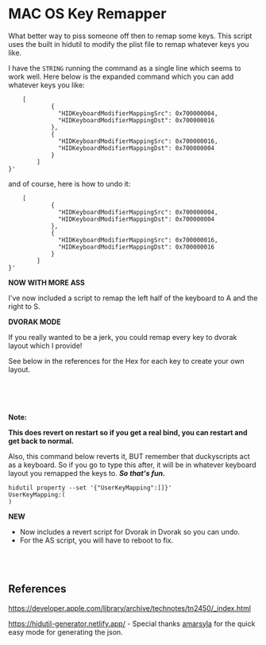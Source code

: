 # MAC OS Key Remapper

What better way to piss someone off then to remap some keys. This script uses the built in hidutil to modify the plist file to remap whatever keys you like.

I have the `STRING` running the command as a single line which seems to work well. Here below is the expanded command which you can add whatever keys you like:

``` hidutil property --set '{"UserKeyMapping":
    [
            {
              "HIDKeyboardModifierMappingSrc": 0x700000004,
              "HIDKeyboardModifierMappingDst": 0x700000016
            },
            {
              "HIDKeyboardModifierMappingSrc": 0x700000016,
              "HIDKeyboardModifierMappingDst": 0x700000004
            }
        ]
}'
```
and of course, here is how to undo it:

``` ~  hidutil property --set '{"UserKeyMapping":                ok | system node
    [
            {
              "HIDKeyboardModifierMappingSrc": 0x700000004,
              "HIDKeyboardModifierMappingDst": 0x700000004
            },
            {
              "HIDKeyboardModifierMappingSrc": 0x700000016,
              "HIDKeyboardModifierMappingDst": 0x700000016
            }
        ]
}'
```

**NOW WITH MORE ASS**

I've now included a script to remap the left half of the keyboard to A and the right to S.

**DVORAK MODE**

If you really wanted to be a jerk, you could remap every key to dvorak layout which I provide! 

See below in the references for the Hex for each key to create your own layout.

<br>
<br>
<br>

**Note:** 

**This does revert on restart so if you get a real bind, you can restart and get back to normal.**

Also, this command below reverts it, BUT remember that duckyscripts act as a keyboard. So if you go to type this after, it will be in whatever keyboard layout you remapped the keys to. ***So that's fun.***
```
hidutil property --set '{"UserKeyMapping":[]}'
UserKeyMapping:(
)
```

**NEW**

- Now includes a revert script for Dvorak in Dvorak so you can undo. 
- For the AS script, you will have to reboot to fix.

<br>
<br>

## References
https://developer.apple.com/library/archive/technotes/tn2450/_index.html

https://hidutil-generator.netlify.app/ - Special thanks [amarsyla](https://github.com/amarsyla/hidutil-key-remapping-generator) for the quick easy mode for generating the json.
